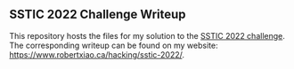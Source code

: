 ## SSTIC 2022 Challenge Writeup

This repository hosts the files for my solution to the [SSTIC 2022 challenge](https://www.sstic.org/2022/challenge/). The corresponding writeup can be found on my website: https://www.robertxiao.ca/hacking/sstic-2022/.
